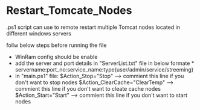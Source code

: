 # Restart_Tomcate_Nodes
.ps1 script can use to remote restart multiple Tomcat nodes located in different windows servers 

follw below steps before running the file
* WinRam config should be enable
* add the server and port details in "ServerList.txt" file in below formate
        * servername:port_no:service_name:type(user/admin/service/streeming)
* in "main.ps1" file:
             $Action_Stop="Stop"  --> commient this line if you don't want to stop nodes
             $Action_ClearCache="ClearTemp" --> commient this line if you don't want to cleate cache nodes
             $Action_Start="Start" --> commient this line if you don't want to start nodes
